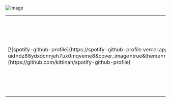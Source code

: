 ![image](https://user-images.githubusercontent.com/99128310/226129496-c0f0179c-648c-41dc-abec-8866b537af5a.png)
<table width="100%">
  <tr>
  <td width="50%">
    [![spotify-github-profile](https://spotify-github-profile.vercel.app/api/view?uid=dz88ydxdcnnjeh7ux0mqveme8&cover_image=true&theme=novatorem&show_offline=false&background_color=000000&interchange=false&bar_color=000000&bar_color_cover=true)](https://github.com/kittinan/spotify-github-profile)

  </td>
  <td width="50%">
    <p align="center">
     DevOps Engineer working on custom software for clients.
    </p>
    <p align="center">
      <a href="https://www.linkedin.com/in/ivan-nemyrovskiy-05b323224/">
        <img src="https://img.shields.io/badge/linkedIn-inemyyrovsk-1DB954?style=flat-square&logo=linkedin&logoColor=white&color=blue" alt="LinkedIn" title="LinkedIn">
      </a>
    </p>
  </td>

</table>
